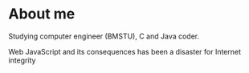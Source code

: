# About me
Studying computer engineer (BMSTU), C and Java coder.

Web JavaScript and its consequences has been a disaster for Internet integrity
